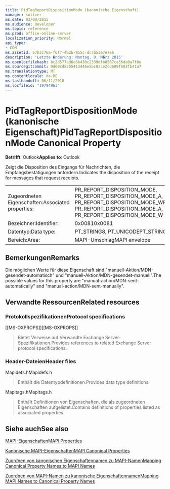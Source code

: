 ```yaml
---
title: PidTagReportDispositionMode (kanonische Eigenschaft)
manager: soliver
ms.date: 03/09/2015
ms.audience: Developer
ms.topic: reference
ms.prod: office-online-server
localization_priority: Normal
api_type:
- COM
ms.assetid: 67b3c76a-f6f7-462b-955c-dc7b53e7e7eb
description: 'Letzte �nderung: Montag, 9. M�rz 2015'
ms.openlocfilehash: bc2d577ad6c6b430c2339dfb0567ca56de0a7f8e
ms.sourcegitcommit: 9d60cd82b5413446e5bc8ace2cd689f683fb41a7
ms.translationtype: MT
ms.contentlocale: de-DE
ms.lasthandoff: 06/11/2018
ms.locfileid: "19794963"
---
```

# <a name="pidtagreportdispositionmode-canonical-property"></a><span data-ttu-id="737e1-103">PidTagReportDispositionMode (kanonische Eigenschaft)</span><span class="sxs-lookup"><span data-stu-id="737e1-103">PidTagReportDispositionMode Canonical Property</span></span>

  
  
<span data-ttu-id="737e1-104">**Betrifft**: Outlook</span><span class="sxs-lookup"><span data-stu-id="737e1-104">**Applies to**: Outlook</span></span> 
  
<span data-ttu-id="737e1-105">Zeigt die Disposition des Eingangs für Nachrichten, die Empfangsbestätigungen anfordern.</span><span class="sxs-lookup"><span data-stu-id="737e1-105">Indicates the disposition of the receipt for messages that request receipts.</span></span> 
  
|||
|:-----|:-----|
|<span data-ttu-id="737e1-106">Zugeordneten Eigenschaften:</span><span class="sxs-lookup"><span data-stu-id="737e1-106">Associated properties:</span></span>  <br/> |<span data-ttu-id="737e1-107">PR_REPORT_DISPOSITION_MODE, PR_REPORT_DISPOSITION_MODE_A, PR_REPORT_DISPOSITION_MODE_W</span><span class="sxs-lookup"><span data-stu-id="737e1-107">PR_REPORT_DISPOSITION_MODE, PR_REPORT_DISPOSITION_MODE_A, PR_REPORT_DISPOSITION_MODE_W</span></span>  <br/> |
|<span data-ttu-id="737e1-108">Bezeichner:</span><span class="sxs-lookup"><span data-stu-id="737e1-108">Identifier:</span></span>  <br/> |<span data-ttu-id="737e1-109">0x0081</span><span class="sxs-lookup"><span data-stu-id="737e1-109">0x0081</span></span>  <br/> |
|<span data-ttu-id="737e1-110">Datentyp:</span><span class="sxs-lookup"><span data-stu-id="737e1-110">Data type:</span></span>  <br/> |<span data-ttu-id="737e1-111">PT_STRING8, PT_UNICODE</span><span class="sxs-lookup"><span data-stu-id="737e1-111">PT_STRING8, PT_UNICODE</span></span>  <br/> |
|<span data-ttu-id="737e1-112">Bereich:</span><span class="sxs-lookup"><span data-stu-id="737e1-112">Area:</span></span>  <br/> |<span data-ttu-id="737e1-113">MAPI-Umschlag</span><span class="sxs-lookup"><span data-stu-id="737e1-113">MAPI envelope</span></span>  <br/> |
   
## <a name="remarks"></a><span data-ttu-id="737e1-114">Bemerkungen</span><span class="sxs-lookup"><span data-stu-id="737e1-114">Remarks</span></span>

<span data-ttu-id="737e1-115">Die möglichen Werte für diese Eigenschaft sind "manuell-Aktion/MDN-gesendet-automatisch" und "manuell-Aktion/MDN-gesendet-manuell".</span><span class="sxs-lookup"><span data-stu-id="737e1-115">The possible values for this property are "manual-action/MDN-sent-automatically" and "manual-action/MDN-sent-manually".</span></span>
  
## <a name="related-resources"></a><span data-ttu-id="737e1-116">Verwandte Ressourcen</span><span class="sxs-lookup"><span data-stu-id="737e1-116">Related resources</span></span>

### <a name="protocol-specifications"></a><span data-ttu-id="737e1-117">Protokollspezifikationen</span><span class="sxs-lookup"><span data-stu-id="737e1-117">Protocol specifications</span></span>

<span data-ttu-id="737e1-118">[[MS-OXPROPS]]</span><span class="sxs-lookup"><span data-stu-id="737e1-118">[[MS-OXPROPS]]</span></span> 
  
> <span data-ttu-id="737e1-119">Bietet Verweise auf Verwandte Exchange Server-Spezifikationen.</span><span class="sxs-lookup"><span data-stu-id="737e1-119">Provides references to related Exchange Server protocol specifications.</span></span>
    
### <a name="header-files"></a><span data-ttu-id="737e1-120">Header-Dateien</span><span class="sxs-lookup"><span data-stu-id="737e1-120">Header files</span></span>

<span data-ttu-id="737e1-121">Mapidefs.h</span><span class="sxs-lookup"><span data-stu-id="737e1-121">Mapidefs.h</span></span>
  
> <span data-ttu-id="737e1-122">Enthält die Datentypdefinitionen.</span><span class="sxs-lookup"><span data-stu-id="737e1-122">Provides data type definitions.</span></span>
    
<span data-ttu-id="737e1-123">Mapitags.h</span><span class="sxs-lookup"><span data-stu-id="737e1-123">Mapitags.h</span></span>
  
> <span data-ttu-id="737e1-124">Enthält Definitionen von Eigenschaften, die als zugeordneten Eigenschaften aufgelistet.</span><span class="sxs-lookup"><span data-stu-id="737e1-124">Contains definitions of properties listed as associated properties.</span></span>
    
## <a name="see-also"></a><span data-ttu-id="737e1-125">Siehe auch</span><span class="sxs-lookup"><span data-stu-id="737e1-125">See also</span></span>



[<span data-ttu-id="737e1-126">MAPI-Eigenschaften</span><span class="sxs-lookup"><span data-stu-id="737e1-126">MAPI Properties</span></span>](mapi-properties.md)
  
[<span data-ttu-id="737e1-127">Kanonische MAPI-Eigenschaften</span><span class="sxs-lookup"><span data-stu-id="737e1-127">MAPI Canonical Properties</span></span>](mapi-canonical-properties.md)
  
[<span data-ttu-id="737e1-128">Zuordnen von kanonischen Eigenschaftennamen zu MAPI-Namen</span><span class="sxs-lookup"><span data-stu-id="737e1-128">Mapping Canonical Property Names to MAPI Names</span></span>](mapping-canonical-property-names-to-mapi-names.md)
  
[<span data-ttu-id="737e1-129">Zuordnen von MAPI-Namen zu kanonische Eigenschaftennamen</span><span class="sxs-lookup"><span data-stu-id="737e1-129">Mapping MAPI Names to Canonical Property Names</span></span>](mapping-mapi-names-to-canonical-property-names.md)

